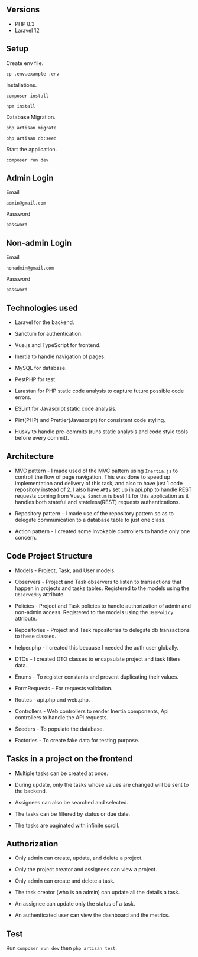 ## Versions

- PHP 8.3
- Laravel 12

## Setup

Create env file.

    cp .env.example .env

Installations.

    composer install

    npm install

Database Migration.

    php artisan migrate

    php artisan db:seed

Start the application.

    composer run dev

## Admin Login

Email

    admin@gmail.com

Password

    password

## Non-admin Login

Email

    nonadmin@gmail.com

Password

    password

## Technologies used

- Laravel for the backend.

- Sanctum for authentication.

- Vue.js and TypeScript for frontend.

- Inertia to handle navigation of pages.

- MySQL for database.

- PestPHP for test.

- Larastan for PHP static code analysis to capture future possible code errors.

- ESLint for Javascript static code analysis.

- Pint(PHP) and Prettier(Javascript) for consistent code styling.

- Husky to handle pre-commits (runs static analysis and code style tools before every commit).


## Architecture

- MVC pattern - I made used of the MVC pattern using `Inertia.js` to controll the flow of page navigation. This was done to speed up implementation and delivery of this task, and also to have just 1 code repository instead of 2. I also have `APIs` set up in api.php to handle REST requests coming from Vue.js. `Sanctum` is best fit for this application as it handles both stateful and stateless(REST) requests authentications.

- Repository pattern - I made use of the repository pattern so as to delegate communication to a database table to just one class.

- Action pattern - I created some invokable controllers to handle only one concern.


## Code Project Structure

- Models - Project, Task, and User models.

- Observers - Project and Task observers to listen to transactions that happen in projects and tasks tables. Registered to the models using the `ObservedBy` attribute.

- Policies - Project and Task policies to handle authorization of admin and non-admin access. Registered to the models using the `UsePolicy` attribute.

- Repositories - Project and Task repositories to delegate db transactions to these classes.

- helper.php - I created this because I needed the auth user globally.

- DTOs - I created DTO classes to encapsulate project and task filters data.

- Enums - To register constants and prevent duplicating their values.

- FormRequests - For requests validation.

- Routes -  api.php and web.php.

- Controllers - Web controllers to render Inertia components, Api controllers to handle the API requests.

- Seeders - To populate the database.

- Factories - To create fake data for testing purpose.

## Tasks in a project on the frontend

- Multiple tasks can be created at once.

- During update, only the tasks whose values are changed will be sent to the backend.

- Assignees can also be searched and selected.

- The tasks can be filtered by status or due date.

- The tasks are paginated with infinite scroll.


## Authorization

- Only admin can create, update, and delete a project.

- Only the project creator and assignees can view a project.

- Only admin can create and delete a task.

- The task creator (who is an admin) can update all the details a task.

- An assignee can update only the status of a task.

- An authenticated user can view the dashboard and the metrics.


## Test

Run `composer run dev` then `php artisan test`.